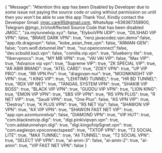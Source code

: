 {
"Message": "Attention this app has been Disabled by Developer due to some issue not paying the source code or using without permission so until then you won't be able to use this app Thank You!,  Kindly contact the Developer Gmail: jmgc.care95@gmail.com, WhatsApp +639367358900, Telegram @jmgc_tv\n\nAffected Source Code that has been disabled JMGC.",
    "za.mytunnelvip.xyz": false,
    "ElyboiVPN UDP": true,
    "DILSHAD VIP VPN": false,
    "BRAVE DARK VPN": true,
    "renz.javacodez.vpn.demo":false,
    "app.rlb.dragovpn": false,
    "kobe_asian_free_vpn": false,
    "ARMAN-GEN": false;
    "com.wolf.dxtunnel.lite": true,
    "nur.openconnect":false,
    "dev.scbuild.kazi.vpn": false,
    "comilla.vip.vpn": true,
    "blueberry lite": true,
    "fibervpnocs": true,
    "MY MB VPN": true,
    "VAI VAI VIP": false,
    "Max VIP": true,
    "Advance vip vpn": true,
    "Supreme VIP": true,
    "ZK SPECIAL VIP": true,
    "AR ABIR BRAND": true,
    "ATEL CARD": true,
    "ZOEY VPN": true,
    "UP VIP PRO": true,
    "RR VPN Pro": true,
    "dragovpn-nur": true,
    "MOONKNIGHT VIP VPN": true,
    "I KING VIP": true,
    "LEHITIMO TUNNEL": true,
    "HR BD TUNNEL": true,
    "RDX VIP NET": true,
    "TANGAIL SYSTEM VPN": true,
    "SHAKIB VIP BOSS": true,
    "BLACK VIP VPN": true,
    "GUDDU VIP VPN": true,
    "LION KING": true,
    "EMON VIP VPN": true,
    "SBS VIP VPN": true,
    "RS VPN PLUS": true,
    "R NET VIP": true,
    "Saudi VPN": true,
    "One Plus": false,
    "AS VPN VIP": true,
    "Destroy": true,
    "K PLUS VPN": true,
    "RS NET Vip": false,
    "SHAWON VIP VPN": true,
    "AX VIP VPN": true,
    "SHAWON FAST NET VIP": true,
    "app.vpn.azomtunnelvip": false,
    "DIAMOND VPN": true,
    "VIP HUT": true,
    "com.blacknetvip.digi": true,
    "digi.pinkivipvpn.vpn": true,
    "com.addatunnelvpn.digi": true,
    "digi.kingofvip5gnet.vpn": true,
    "com.eaglevpn.vpnconnectspeed": true,
    "TXTOP VPN": true,
    "T2 SOCIAL LITE": true,
    "MAX TUNNEL": true,
    "Ali TUNNEL": true,
    "T2 SOCIAL VPN": true,
    "SELECT VIP VPN": true,
    "al-amin-3": false,
    "al-amin-2": true,
    "al-amin": true,
    "VIP FAST NET VPN": false
}
